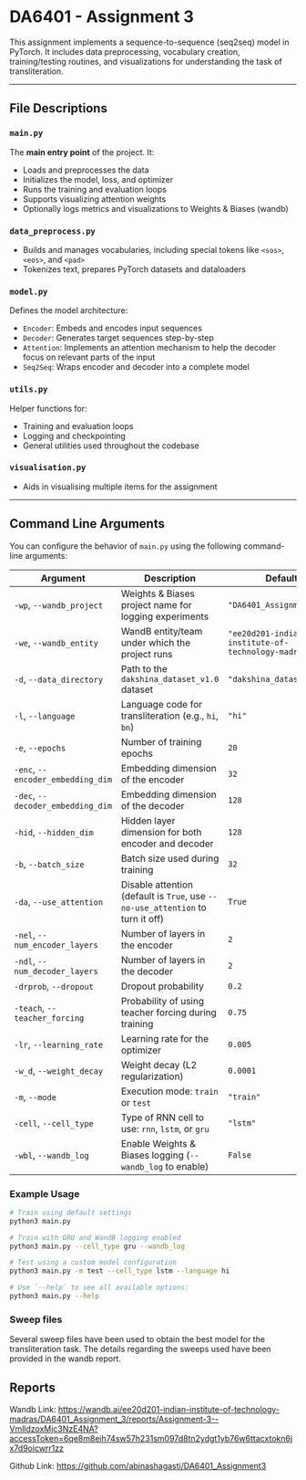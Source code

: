 # DA6401 - Assignment 3

This assignment implements a sequence-to-sequence (seq2seq) model in PyTorch. It includes data preprocessing, vocabulary creation, training/testing routines, and visualizations for understanding the task of transliteration.

---

## File Descriptions

### `main.py`
The **main entry point** of the project. It:
- Loads and preprocesses the data
- Initializes the model, loss, and optimizer
- Runs the training and evaluation loops
- Supports visualizing attention weights
- Optionally logs metrics and visualizations to Weights & Biases (wandb)

### `data_preprocess.py`
- Builds and manages vocabularies, including special tokens like `<sos>`, `<eos>`, and `<pad>`
- Tokenizes text, prepares PyTorch datasets and dataloaders

### `model.py`
Defines the model architecture:

- `Encoder`: Embeds and encodes input sequences
- `Decoder`: Generates target sequences step-by-step
- `Attention`: Implements an attention mechanism to help the decoder focus on relevant parts of the input
- `Seq2Seq`: Wraps encoder and decoder into a complete model

### `utils.py`
Helper functions for:

- Training and evaluation loops
- Logging and checkpointing
- General utilities used throughout the codebase

### `visualisation.py`
- Aids in visualising multiple items for the assignment

---
## Command Line Arguments

You can configure the behavior of `main.py` using the following command-line arguments:

| Argument | Description | Default |
|----------|-------------|---------|
| `-wp`, `--wandb_project` | Weights & Biases project name for logging experiments | `"DA6401_Assignment_3"` |
| `-we`, `--wandb_entity` | WandB entity/team under which the project runs | `"ee20d201-indian-institute-of-technology-madras"` |
| `-d`, `--data_directory` | Path to the `dakshina_dataset_v1.0` dataset | `"dakshina_dataset_v1.0"` |
| `-l`, `--language` | Language code for transliteration (e.g., `hi`, `bn`) | `"hi"` |
| `-e`, `--epochs` | Number of training epochs | `20` |
| `-enc`, `--encoder_embedding_dim` | Embedding dimension of the encoder | `32` |
| `-dec`, `--decoder_embedding_dim` | Embedding dimension of the decoder | `128` |
| `-hid`, `--hidden_dim` | Hidden layer dimension for both encoder and decoder | `128` |
| `-b`, `--batch_size` | Batch size used during training | `32` |
| `-da`, `--use_attention` | Disable attention (default is `True`, use `--no-use_attention` to turn it off) | `True` |
| `-nel`, `--num_encoder_layers` | Number of layers in the encoder | `2` |
| `-ndl`, `--num_decoder_layers` | Number of layers in the decoder | `2` |
| `-drprob`, `--dropout` | Dropout probability | `0.2` |
| `-teach`, `--teacher_forcing` | Probability of using teacher forcing during training | `0.75` |
| `-lr`, `--learning_rate` | Learning rate for the optimizer | `0.005` |
| `-w_d`, `--weight_decay` | Weight decay (L2 regularization) | `0.0001` |
| `-m`, `--mode` | Execution mode: `train` or `test` | `"train"` |
| `-cell`, `--cell_type` | Type of RNN cell to use: `rnn`, `lstm`, or `gru` | `"lstm"` |
| `-wbl`, `--wandb_log` | Enable Weights & Biases logging (`--wandb_log` to enable) | `False` |

### Example Usage

```bash
# Train using default settings
python3 main.py

# Train with GRU and WandB logging enabled
python3 main.py --cell_type gru --wandb_log

# Test using a custom model configuration
python3 main.py -m test --cell_type lstm --language hi

# Use `--help` to see all available options:
python3 main.py --help
```

### Sweep files

Several sweep files have been used to obtain the best model for the transliteration task. The details regarding the sweeps used have been provided in the wandb report. 

## Reports

Wandb Link: https://wandb.ai/ee20d201-indian-institute-of-technology-madras/DA6401_Assignment_3/reports/Assignment-3--VmlldzoxMjc3NzE4NA?accessToken=6qe8m8eih74sw57h231sm097d8tn2ydgt1yb76w6ttacxtokn6jx7d9oicwrr1zz

Github Link: https://github.com/abinashagasti/DA6401_Assignment3

